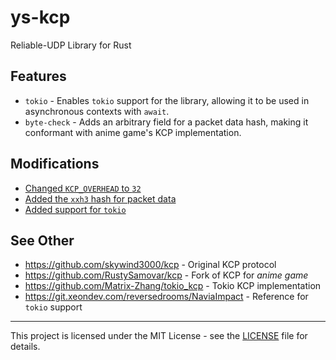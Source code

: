 # ys-kcp

Reliable-UDP Library for Rust

## Features

- `tokio` - Enables `tokio` support for the library, allowing it to be used in asynchronous contexts with `await`.
- `byte-check` - Adds an arbitrary field for a packet data hash, making it conformant with anime game's KCP implementation.

## Modifications

- [Changed `KCP_OVERHEAD` to `32`](https://discord.com/channels/965284035985305680/1156564998185816114/1233773942200729600)
- [Added the `xxh3` hash for packet data](https://discord.com/channels/965284035985305680/1156564998185816114/1233773942200729600)
- [Added support for `tokio`](https://git.xeondev.com/reversedrooms/NaviaImpact/src/branch/master/kcp)

## See Other

- https://github.com/skywind3000/kcp - Original KCP protocol
- https://github.com/RustySamovar/kcp - Fork of KCP for _anime game_
- https://github.com/Matrix-Zhang/tokio_kcp - Tokio KCP implementation
- https://git.xeondev.com/reversedrooms/NaviaImpact - Reference for `tokio` support

---

This project is licensed under the MIT License - see the [LICENSE](LICENSE) file for details.